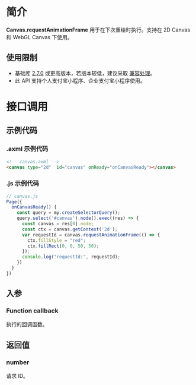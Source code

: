 
# 简介
**Canvas.requestAnimationFrame** 用于在下次重绘时执行。支持在 2D Canvas 和 WebGL Canvas 下使用。

## 使用限制

- 基础库 [2.7.0](https://opendocs.alipay.com/mini/framework/lib-upgrade-v2) 或更高版本，若版本较低，建议采取 [兼容处理](https://opendocs.alipay.com/mini/framework/compatibility)。
- 此 API 支持个人支付宝小程序、企业支付宝小程序使用。

# 接口调用

## 示例代码

### .axml 示例代码
```html
<!-- canvas.axml -->
<canvas type="2d"  id="canvas" onReady="onCanvasReady"></canvas>
```

### .js 示例代码
```javascript
// canvas.js
Page({
  onCanvasReady() {
    const query = my.createSelectorQuery();
    query.select('#canvas').node().exec((res) => {
      const canvas = res[0].node;
      const ctx = canvas.getContext('2d');
      var requestId = canvas.requestAnimationFrame(() => {
        ctx.fillStyle = "red";
        ctx.fillRect(0, 0, 50, 50);
      });
      console.log("requestId:", requestId);
    })
  }
})
```

## 入参

### Function callback
执行的回调函数。

## 返回值

### number
请求 ID。
